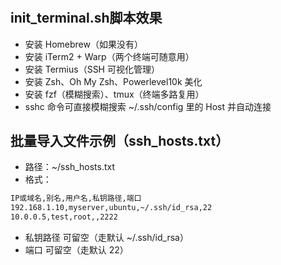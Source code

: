 # 

## init_terminal.sh脚本效果
 - 安装 Homebrew（如果没有）
 - 安装 iTerm2 + Warp（两个终端可随意用）
 - 安装 Termius（SSH 可视化管理）
 - 安装 Zsh、Oh My Zsh、Powerlevel10k 美化
 - 安装 fzf（模糊搜索）、tmux（终端多路复用）
 - sshc 命令可直接模糊搜索 ~/.ssh/config 里的 Host 并自动连接

## 批量导入文件示例（ssh_hosts.txt）
 - 路径：~/ssh_hosts.txt
 - 格式：
```bash
IP或域名,别名,用户名,私钥路径,端口
192.168.1.10,myserver,ubuntu,~/.ssh/id_rsa,22
10.0.0.5,test,root,,2222
```
 - 私钥路径 可留空（走默认 ~/.ssh/id_rsa）
 - 端口 可留空（走默认 22）